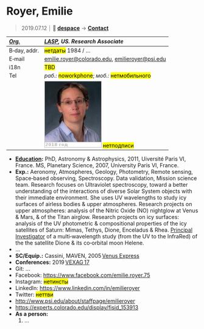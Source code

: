 # Royer, Emilie
> 2019.07.12 ┊ **🚀 [despace](index.md)** → **[Contact](contact.md)**

|*[Org.](contact.md)*|*[LASP](zz_lasp.md), US. Research Associate*|
|:--|:--|
|B‑day, addr.| <mark>нетдаты</mark> 1984 / … |
|E‑mail| <emilie.royer@colorado.edu>, <emilieroyer@psi.edu> |
|i18n| <mark>TBD</mark> |
|Tel|*раб.:* <mark>noworkphone</mark>; *моб.:* <mark>нетмобильного</mark> |
|| ![](f/contact/r/royer_001_photo.jpg) <mark>нетподписи</mark> |

   - **[Education](edu.md):** PhD, Astronomy & Astrophysics, 2011, Uiversité Paris VI, France. MS, Planetary Science, 2007, University Paris VI, France.
   - **Exp.:** Aeronomy, Atmospheres, Geology, Photometry, Remote sensing, Space‑based observing, Spectroscopy. Data validation, Mission science team. Research focuses on Ultraviolet spectroscopy, toward a better understanding of the interactions of diverse Solar System objects with their immediate environment. She uses UV wavelengths to study icy surfaces of airless bodies & upper atmospheres. Research projects on upper atmospheres: analysis of the Nitric Oxide (NO) nightglow at Venus & Mars, & of the Titan airglow. Research projects on icy surfaces: analysis of the UV photometric & compositional properties of the icy satellites of Saturn: Mimas, Tethys, Dione, Enceladus & Rhea. [Principal Investigator](principal_investigator.md) of a multi‑wavelength study (from the UV to the InfraRed) of the the satellite Dione & its co‑orbital moon Helene.
   - …
   - **SC/Equip.:** Cassini, MAVEN, 2005 [Venus Express](venus_express.md)
   - **Conferences:** 2019 [VEXAG 17](vexag_2019.md)
   - Git: …
   - Facebook: <https://www.facebook.com/emilie.royer.75>
   - Instagram: <mark>нетинсты</mark>
   - LinkedIn: <https://www.linkedin.com/in/emilieroyer>
   - Twitter: <mark>неттви</mark>
   - <http://www.psi.edu/about/staffpage/emilieroyer>
   - <https://experts.colorado.edu/display/fisid_153913>
   - **As a person:**
      1. …
